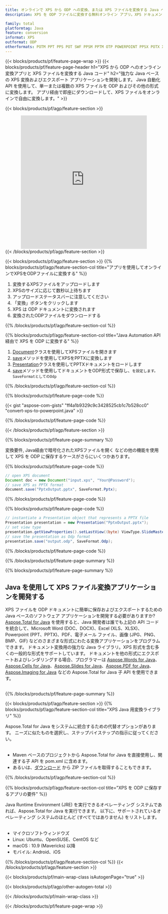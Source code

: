 ```yaml
---
title: オンラインで XPS から ODP への変換、または XPS ファイルを変換する Java ベースのアプリケーションの開発
description: XPS を ODP ファイルに変換する無料オンライン アプリ。XPS ドキュメント用の Java 変換ライブラリ コード。 

family: total
platformtag: Java
feature: conversion
informat: XPS
outformat: ODP
otherformats: POTM PPT PPS POT SWF PPSM PPTM OTP POWERPOINT PPSX POTX XAML
---
```

{{< blocks/products/pf/feature-page-wrap >}}
{{< blocks/products/pf/feature-page-header h1="XPS から ODP へのオンライン変換アプリと XPS ファイルを変換する Java コード" h2="強力な Java ベースの XPS 変換およびエクスポート アプリケーションを開発します。 Java 自動化 API を使用して、単一または複数の XPS ファイルを ODP およびその他の形式に変換します。 アプリ経由で即座にダウンロードして、XPS ファイルをオンラインで自由に変換します。" >}}


{{< blocks/products/pf/agp/feature-section >}}

<div class="container-fluid agp-content bg-white aboutfile box-1 vh100 section nopbtm">
<div class=container>
<div class=row>
<div class="demobox tc col-md-12 padding-0" align="center">

<iframe title="無料のオンライン XPS から ODP への変換アプリ" style="border: none; height: 426px;" scrolling="no" src="https://widgets.aspose.cloud/total-conversion/?to=odp&from=xps" id="child-iframe" width="80%"></iframe>

</div></div>
</div></div>
{{< /blocks/products/pf/agp/feature-section >}}


{{< blocks/products/pf/agp/feature-section >}}
{{% blocks/products/pf/agp/feature-section-col title="アプリを使用してオンラインでXPSをODPファイルに変換する" %}}

1. 変換するXPSファイルをアップロードします
1. XPSのサイズに応じて数秒以上待ちます
1. アップロードステータスバーに注意してください
1. 「変換」ボタンをクリックします
1. XPS は ODP ドキュメントに変換されます
1. 変換されたODPファイルをダウンロードする

{{% /blocks/products/pf/agp/feature-section-col %}}

{{% blocks/products/pf/agp/feature-section-col title="Java Automation API 経由で XPS を ODP に変換する" %}}


1. [Document](https://reference.aspose.com/pdf/java/com.aspose.pdf/Document)クラスを使用してXPSファイルを開きます
2. [save](https://reference.aspose.com/pdf/java/com.aspose.pdf/Document#save-java.lang.String-int-)メソッドを使用してXPSをPPTXに変換します
3. [Presentation](https://reference.aspose.com/slides/java/com.aspose.slides/Presentation)クラスを使用してPPTXドキュメントをロードします
4. [save](https://reference.aspose.com/slides/java/com.aspose.slides/Presentation#save-java.lang.String-int-)メソッドを使用してドキュメントをODP形式で保存し、`を設定します。 SaveFormatとしてのOdp`



{{% /blocks/products/pf/agp/feature-section-col %}}

{{% blocks/products/pf/feature-page-code %}}
{{< gist "aspose-com-gists" "ff4a1b9329c9c3428525cb1c7b528cc0" "convert-xps-to-powerpoint.java" >}}
{{% /blocks/products/pf/feature-page-code %}}

{{< /blocks/products/pf/agp/feature-section >}}

{{% blocks/products/pf/feature-page-summary %}}

変換要件, Java経由で暗号化されたXPSファイルを開く などの他の機能を使用して XPS を ODP に保存するケースがさらにいくつかあります。

{{% blocks/products/pf/feature-page-code %}}


```java
// open XPS document
Document doc = new Document("input.xps", "Your@Password");
// save XPS as PPTX format 
document.save("PptxOutput.pptx", SaveFormat.Pptx); 

```


{{% /blocks/products/pf/feature-page-code %}}
{{% blocks/products/pf/feature-page-code %}}


```java
// instantiate a Presentation object that represents a PPTX file
Presentation presentation = new Presentation("PptxOutput.pptx");
// set view type
presentation.getViewProperties().setLastView((byte) ViewType.SlideMasterView);
// save the presentation as Odp format
presentation.save("output.odp", SaveFormat.Odp);    
```


{{% /blocks/products/pf/feature-page-code %}}


{{% /blocks/products/pf/feature-page-summary %}}

{{% blocks/products/pf/feature-page-summary %}}

<h2>Java を使用して XPS ファイル変換アプリケーションを開発する</h2>

XPS ファイルを ODP ドキュメントに簡単に保存およびエクスポートするための Java ベースのソフトウェア アプリケーションを開発する必要がありますか? [Aspose.Total for Java](https://products.aspose.com/total/ja/java/) を使用すると、Java 開発者は誰でも上記の API コードを統合して、Microsoft Word (DOC、DOCX)、Excel (XLS、XLSX)、Powerpoint (PPT、PPTX)、PDF、電子メール ファイル、画像 (JPG、PNG、BMP、GIF) などのさまざまな形式にわたる変換アプリケーションをプログラムできます。 ドキュメント変換用の強力な Java ライブラリ。XPS 形式を含む多くの一般的な形式をサポートしています。 ドキュメントを他の形式にエクスポートおよびレンダリングする場合、プログラマーは [Aspose.Words for Java](https://products.aspose.com/words/ja/java/)、[Aspose.Cells for Java](https://products.aspose.com/cells/ja/java/)、[Aspose.Slides for Java](https://products.aspose.com/slides/ja/java/)、[Aspose.PDF for Java](https://products.aspose.com/pdf/ja/java/)、[Aspose.Imaging for Java](https://products.aspose.com/imaging/ja/java/) などの Aspose.Total for Java 子 API を使用できます。<br /><br />

{{% /blocks/products/pf/feature-page-summary %}}

{{< blocks/products/pf/agp/feature-section >}}
{{% blocks/products/pf/agp/feature-section-col title="XPS Java 用変換ライブラリ" %}}

Aspose.Total for Java をシステムに統合するための代替オプションがあります。 ニーズに似たものを選択し、ステップバイステップの指示に従ってください。<br /><br />

- Maven ベースのプロジェクトから Aspose.Total for Java を直接使用し、関連する子 API を pom.xml に含めます。
- あるいは、[ダウンロード](https://releases.aspose.com/total/java) から ZIP ファイルを取得することもできます。

{{% /blocks/products/pf/agp/feature-section-col %}}

{{% blocks/products/pf/agp/feature-section-col title="XPS を ODP に保存するアプリの要件" %}}

Java Runtime Environment (JRE) を実行できるオペレーティング システムであれば、Aspose.Total for Java を実行できます。 以下に、サポートされているオペレーティング システムのほとんど (すべてではありません) をリストします。 <br /><br />
- マイクロソフトウィンドウズ
- Linux: Ubuntu、OpenSUSE、CentOS など
- macOS : 10.9 (Mavericks) 以降
- モバイル: Android、iOS

{{% /blocks/products/pf/agp/feature-section-col %}}
{{< /blocks/products/pf/agp/feature-section >}}

{{< blocks/products/pf/main-wrap-class isAutogenPage="true" >}}

{{< blocks/products/pf/agp/other-autogen-total >}}

{{< /blocks/products/pf/main-wrap-class >}}

{{< /blocks/products/pf/feature-page-wrap >}}